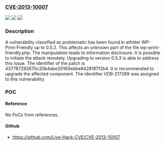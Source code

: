 ### [CVE-2013-10007](https://cve.mitre.org/cgi-bin/cvename.cgi?name=CVE-2013-10007)
![](https://img.shields.io/static/v1?label=Product&message=WP-Print-Friendly&color=blue)
![](https://img.shields.io/static/v1?label=Version&message=%3D%200.5.0%20&color=brighgreen)
![](https://img.shields.io/static/v1?label=Vulnerability&message=CWE-200%20Information%20Disclosure&color=brighgreen)

### Description

A vulnerability classified as problematic has been found in ethitter WP-Print-Friendly up to 0.5.2. This affects an unknown part of the file wp-print-friendly.php. The manipulation leads to information disclosure. It is possible to initiate the attack remotely. Upgrading to version 0.5.3 is able to address this issue. The identifier of the patch is 437787292670c20b4abe20160ebbe8428187f2b4. It is recommended to upgrade the affected component. The identifier VDB-217269 was assigned to this vulnerability.

### POC

#### Reference
No PoCs from references.

#### Github
- https://github.com/Live-Hack-CVE/CVE-2013-10007

